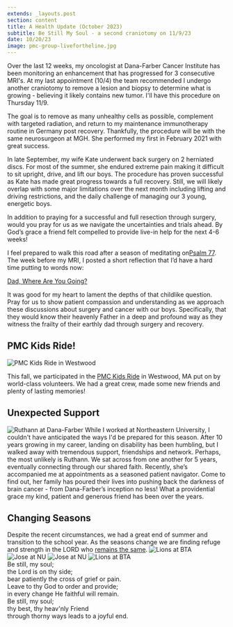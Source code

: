 ```yaml
---
extends: _layouts.post
section: content
title: A Health Update (October 2023)
subtitle: Be Still My Soul - a second craniotomy on 11/9/23
date: 10/20/23
image: pmc-group-livefortheline.jpg
---
```


Over the last 12 weeks, my oncologist at Dana-Farber Cancer Institute has been monitoring an enhancement that has progressed for 3 consecutive MRI's. At my last appointment (10/4) the team recommended I undergo another craniotomy to remove a lesion and biopsy to determine what is growing - believing it likely contains new tumor. I'll have this procedure on Thursday 11/9.

The goal is to remove as many unhealthy cells as possible, complement with targeted radiation, and return to my maintenance immunotherapy routine in Germany post recovery.  Thankfully, the procedure will be with the same neurosurgeon at MGH. She performed my first in February 2021 with great success.

In late September, my wife Kate underwent back surgery on 2 herniated discs. For most of the summer, she endured extreme pain making it difficult to sit upright, drive, and lift our boys. The procedure has proven successful as Kate has made great progress towards a full recovery. Still, we will likely overlap with some major limitations over the next month including lifting and driving restrictions, and the daily challenge of managing our 3 young, energetic boys.

In addition to praying for a successful and full resection through surgery, would you pray for us as we navigate the uncertainties and trials ahead. By God’s grace a friend felt compelled to provide live-in help for the next 4-6 weeks!

I feel prepared to walk this road after a season of meditating on <a href="https://www.esv.org/Psalm+77/">​Psalm 77​</a>. The week before my MRI, I posted a short reflection that I’d have a hard time putting to words now:


<p class="text-center font-bold"><a href="https://www.livefortheline.com/updates/dad-where-are-you-going/">​Dad, Where Are You Going?</a></p>

It was good for my heart to lament the depths of that childlike question. Pray for us to show patient compassion and understanding as we approach these discussions about surgery and cancer with our boys. Specifically, that they would know their heavenly Father in a deep and profound way as they witness the frailty of their earthly dad through surgery and recovery.

<h2>PMC Kids Ride!</h2>

<img alt="PMC Kids Ride in Westwood" src="/assets/images/pmc-group-kids.jpg" />

This fall, we participated in the <a href="https://kids.pmc.org">PMC Kids Ride</a> in Westwood, MA put on by world-class volunteers. We had a great crew, made some new friends and plenty of lasting memories!

<h2>Unexpected Support</h2>
<img alt="Ruthann at Dana-Farber" src="/assets/images/ruthann-dfci.jpg" />
While I worked at Northeastern University, I couldn't have anticipated the ways I'd be prepared for this season. After 10 years growing in my career, landing on disability has been humbling, but I walked away with tremendous support, friendships and network. Perhaps, the most unlikely is Ruthann. We sat across from one another for 5 years, eventually connecting through our shared faith. Recently, she’s accompanied me at appointments as a seasoned patient navigator. Come to find out, her family has poured their lives into pushing back the darkness of brain cancer - from Dana-Farber’s inception no less! What a providential grace my kind, patient and generous friend has been over the years.

<h2>Changing Seasons</h2>
Despite the recent circumstances, we had a great end of summer and transition to the school year. As the seasons change we are finding refuge and strength in the LORD who <a href="https://www.esv.org/Hebrews+13:8">remains the same</a>.

<img alt="Lions at BTA" src="/assets/images/k-m-dumbo.jpg" />
<img alt="Jose at NU" src="/assets/images/summer-23.jpg" />
<img alt="Jose at NU" src="/assets/images/jose-nu.jpg" />
<img alt="Lions at BTA" src="/assets/images/lions.jpg" />

<x-blockquote class="font-mono" cite="https://hymnary.org/text/be_still_my_soul_the_lord_is_on_thy_side" caption="Kathrina von Schlegel">
    <div>
        <div>Be still, my soul;</div>
        <div class="ml-6">the Lord is on thy side;</div>
        <div class="ml-6">bear patiently the cross of grief or pain.</div>
        <div class="ml-6">Leave to thy God to order and provide;</div>
        <div class="ml-6">in every change He faithful will remain.</div>
        <div>Be still, my soul;</div>
        <div class="ml-6">thy best, thy heav'nly Friend</div>
        <div class="ml-6"><span class="bg-yellow-500/20 rounded-md px-1">through thorny ways</span> leads to a joyful end.</div>
    </div>
</x-blockquote>
